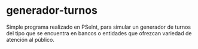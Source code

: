 # generador-turnos
Simple programa realizado en PSeInt, para simular un generador de turnos del tipo que se encuentra en bancos o entidades que ofrezcan variedad de atención al público.
